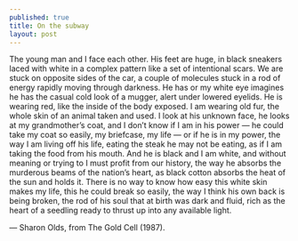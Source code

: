 ```yaml
---
published: true
title: On the subway
layout: post
---
```

The young man and I face each other.
His feet are huge, in black sneakers
laced with white in a complex pattern like a
set of intentional scars. We are stuck on
opposite sides of the car, a couple of
molecules stuck in a rod of energy
rapidly moving through darkness. He has
or my white eye imagines he has
the casual cold look of a mugger,
alert under lowered eyelids. He is wearing
red, like the inside of the body
exposed. I am wearing old fur, the
whole skin of an animal taken
and used. I look at his unknown face,
he looks at my grandmother’s coat, and I don’t
know if I am in his power —
he could take my coat so easily, my
briefcase, my life —
or if he is in my power, the way I am
living off his life, eating the steak
he may not be eating, as if I am taking
the food from his mouth. And he is black
and I am white, and without meaning or
trying to I must profit from our history,
the way he absorbs the murderous beams of the
nation’s heart, as black cotton
absorbs the heat of the sun and holds it. There is
no way to know how easy this
white skin makes my life, this
he could break so easily, the way I
think his own back is being broken, the
rod of his soul that at birth was dark and
fluid, rich as the heart of a seedling
ready to thrust up into any available light.

— Sharon Olds, from The Gold Cell (1987).